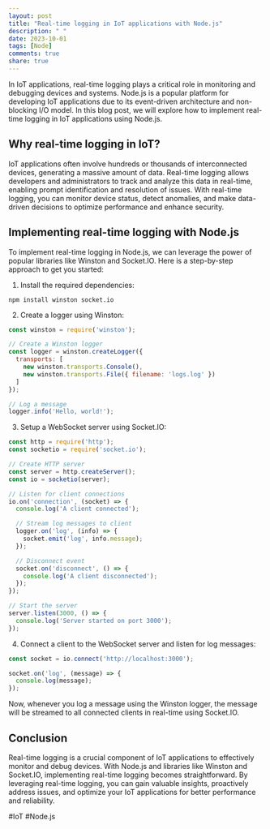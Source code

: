 ```yaml
---
layout: post
title: "Real-time logging in IoT applications with Node.js"
description: " "
date: 2023-10-01
tags: [Node]
comments: true
share: true
---
```


In IoT applications, real-time logging plays a critical role in monitoring and debugging devices and systems. Node.js is a popular platform for developing IoT applications due to its event-driven architecture and non-blocking I/O model. In this blog post, we will explore how to implement real-time logging in IoT applications using Node.js.

## Why real-time logging in IoT?

IoT applications often involve hundreds or thousands of interconnected devices, generating a massive amount of data. Real-time logging allows developers and administrators to track and analyze this data in real-time, enabling prompt identification and resolution of issues. With real-time logging, you can monitor device status, detect anomalies, and make data-driven decisions to optimize performance and enhance security.

## Implementing real-time logging with Node.js

To implement real-time logging in Node.js, we can leverage the power of popular libraries like Winston and Socket.IO. Here is a step-by-step approach to get you started:

1. Install the required dependencies:
```shell
npm install winston socket.io
```

2. Create a logger using Winston:

```javascript
const winston = require('winston');

// Create a Winston logger
const logger = winston.createLogger({
  transports: [
    new winston.transports.Console(),
    new winston.transports.File({ filename: 'logs.log' })
  ]
});

// Log a message
logger.info('Hello, world!');
```

3. Setup a WebSocket server using Socket.IO:

```javascript
const http = require('http');
const socketio = require('socket.io');

// Create HTTP server
const server = http.createServer();
const io = socketio(server);

// Listen for client connections
io.on('connection', (socket) => {
  console.log('A client connected');

  // Stream log messages to client
  logger.on('log', (info) => {
    socket.emit('log', info.message);
  });

  // Disconnect event
  socket.on('disconnect', () => {
    console.log('A client disconnected');
  });
});

// Start the server
server.listen(3000, () => {
  console.log('Server started on port 3000');
});
```

4. Connect a client to the WebSocket server and listen for log messages:

```javascript
const socket = io.connect('http://localhost:3000');

socket.on('log', (message) => {
  console.log(message);
});
```

Now, whenever you log a message using the Winston logger, the message will be streamed to all connected clients in real-time using Socket.IO.

## Conclusion

Real-time logging is a crucial component of IoT applications to effectively monitor and debug devices. With Node.js and libraries like Winston and Socket.IO, implementing real-time logging becomes straightforward. By leveraging real-time logging, you can gain valuable insights, proactively address issues, and optimize your IoT applications for better performance and reliability.

#IoT #Node.js